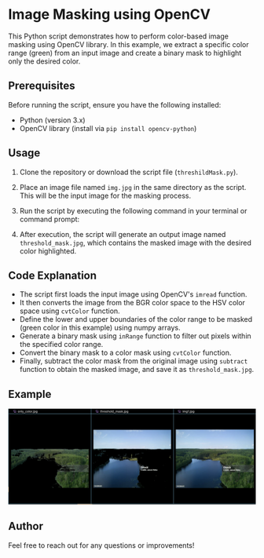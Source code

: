 # Image Masking using OpenCV

This Python script demonstrates how to perform color-based image masking using OpenCV library. In this example, we extract a specific color range (green) from an input image and create a binary mask to highlight only the desired color.

## Prerequisites

Before running the script, ensure you have the following installed:
- Python (version 3.x)
- OpenCV library (install via `pip install opencv-python`)

## Usage

1. Clone the repository or download the script file (`threshildMask.py`).

2. Place an image file named `img.jpg` in the same directory as the script. This will be the input image for the masking process.

3. Run the script by executing the following command in your terminal or command prompt:


4. After execution, the script will generate an output image named `threshold_mask.jpg`, which contains the masked image with the desired color highlighted.

## Code Explanation

- The script first loads the input image using OpenCV's `imread` function.
- It then converts the image from the BGR color space to the HSV color space using `cvtColor` function.
- Define the lower and upper boundaries of the color range to be masked (green color in this example) using numpy arrays.
- Generate a binary mask using `inRange` function to filter out pixels within the specified color range.
- Convert the binary mask to a color mask using `cvtColor` function.
- Finally, subtract the color mask from the original image using `subtract` function to obtain the masked image, and save it as `threshold_mask.jpg`.




## Example

![example](example.png)


## Author



Feel free to reach out for any questions or improvements!

